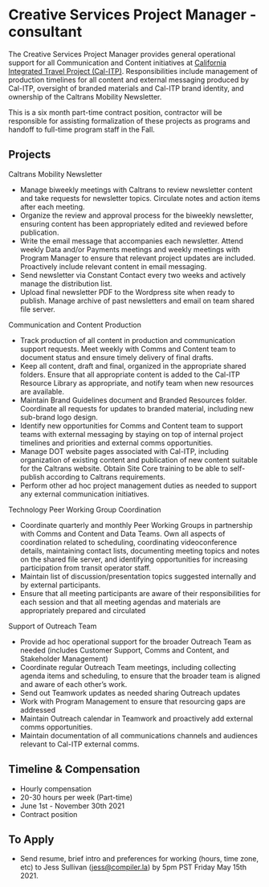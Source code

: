 # Creative Services Project Manager - consultant

The Creative Services Project Manager provides general operational support for all Communication and Content initiatives at [California Integrated Travel Project (Cal-ITP)](https://www.calitp.org/). Responsibilities include management of production timelines for all content and external messaging produced by Cal-ITP, oversight of branded materials and Cal-ITP brand identity, and ownership of the Caltrans Mobility Newsletter. 

This is a six month part-time contract position, contractor will be responsible for assisting formalization of these projects as programs and handoff to full-time program staff in the Fall. 

## Projects

Caltrans Mobility Newsletter

+ Manage biweekly meetings with Caltrans to review newsletter content and take requests for newsletter topics. Circulate notes and action items after each meeting.
+ Organize the review and approval process for the biweekly newsletter, ensuring content has been appropriately edited and reviewed before publication.
+ Write the email message that accompanies each newsletter. Attend weekly Data and/or Payments meetings and weekly meetings with Program Manager to ensure that relevant project updates are included. Proactively include relevant content in email messaging.
+ Send newsletter via Constant Contact every two weeks and actively manage the distribution list. 
+ Upload final newsletter PDF to the Wordpress site when ready to publish. Manage archive of past newsletters and email on team shared file server.

Communication and Content Production
+ Track production of all content in production and communication support requests. Meet weekly with Comms and Content team to document status and ensure timely delivery of final drafts.
+ Keep all content, draft and final, organized in the appropriate shared folders. Ensure that all appropriate content is added to the Cal-ITP Resource Library as appropriate, and notify team when new resources are available.
+ Maintain Brand Guidelines document and Branded Resources folder. Coordinate all requests for updates to branded material, including new sub-brand logo design.
+ Identify new opportunities for Comms and Content team to support teams with external messaging by staying on top of internal project timelines and priorities and external comms opportunities.
+ Manage DOT website pages associated with Cal-ITP, including organization of existing content and publication of new content suitable for the Caltrans website. Obtain Site Core training to be able to self-publish according to Caltrans requirements.
+ Perform other ad hoc project management duties as needed to support any external communication initiatives.

Technology Peer Working Group Coordination
+ Coordinate quarterly and monthly Peer Working Groups in partnership with Comms and Content and Data Teams. Own all aspects of coordination related to scheduling, coordinating videoconference details, maintaining contact lists, documenting meeting topics and notes on the shared file server, and identifying opportunities for increasing participation from transit operator staff.
+ Maintain list of discussion/presentation topics suggested internally and by external participants.
+ Ensure that all meeting participants are aware of their responsibilities for each session and that all meeting agendas and materials are appropriately prepared and circulated

Support of Outreach Team
+ Provide ad hoc operational support for the broader Outreach Team as needed (includes Customer Support, Comms and Content, and Stakeholder Management)
+ Coordinate regular Outreach Team meetings, including collecting agenda items and scheduling, to ensure that the broader team is aligned and aware of each other’s work.
+ Send out Teamwork updates as needed sharing Outreach updates
+ Work with Program Management to ensure that resourcing gaps are addressed
+ Maintain Outreach calendar in Teamwork and proactively add external comms opportunities.
+ Maintain documentation of all communications channels and audiences relevant to Cal-ITP external comms.

## Timeline & Compensation

+ Hourly compensation
+ 20-30 hours per week (Part-time) 
+ June 1st - November 30th 2021
+ Contract position

## To Apply

+ Send resume, brief intro and preferences for working (hours, time zone, etc) to Jess Sullivan (jess@compiler.la) by 5pm PST Friday May 15th 2021.


